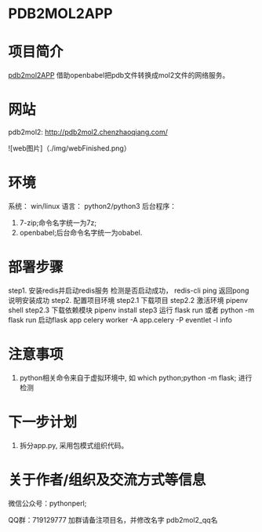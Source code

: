 # PDB2MOL2APP

# 项目简介
[pdb2mol2APP](http://pdb2mol2.chenzhaoqiang.com/) 借助openbabel把pdb文件转换成mol2文件的网络服务。

# 网站
pdb2mol2: <http://pdb2mol2.chenzhaoqiang.com/>

![web图片]（./img/webFinished.png）



# 环境
系统： win/linux
语言： python2/python3
后台程序：
1. 7-zip;命令名字统一为7z;
2. openbabel;后台命令名字统一为obabel.


# 部署步骤
step1. 安装redis并启动redis服务
检测是否启动成功，
redis-cli ping 返回pong 说明安装成功
step2. 配置项目环境
step2.1 下载项目
step2.2 激活环境 pipenv shell
step2.3 下载依赖模块 pipenv install
step3 运行
flask run 或者 python -m flask run 启动flask app
celery worker -A app.celery -P eventlet -l info




# 注意事项
1. python相关命令来自于虚拟环境中, 如 which python;python -m flask; 进行检测



# 下一步计划
1. 拆分app.py, 采用包模式组织代码。




# 关于作者/组织及交流方式等信息
微信公众号：pythonperl;

QQ群：719129777  加群请备注项目名，并修改名字 pdb2mol2_qq名


